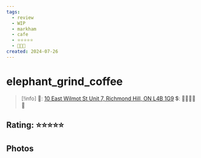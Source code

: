 ```yaml
---
tags:
  - review
  - WIP
  - markham
  - cafe
  - ⭐⭐⭐⭐⭐
  - 💸💸💸
created: 2024-07-26
---
```


# elephant_grind_coffee

> [!info]
>📌: [10 East Wilmot St Unit 7, Richmond Hill, ON L4B 1G9](https://maps.app.goo.gl/DWdqd7PKbotffECt5)
>💲: 💸💸💸💸💸

## Rating: ⭐⭐⭐⭐⭐

## Photos
